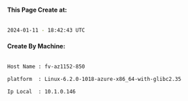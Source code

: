 
   
#### This Page Create at:

```bash

2024-01-11 - 18:42:43 UTC

```

#### Create By Machine:

```bash

Host Name : fv-az1152-850

platform  : Linux-6.2.0-1018-azure-x86_64-with-glibc2.35

Ip Local  : 10.1.0.146

```

